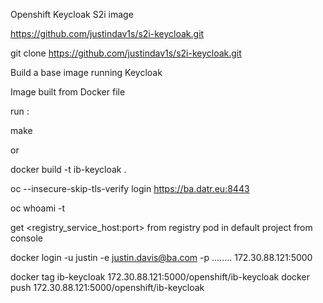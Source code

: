 Openshift Keycloak S2i image

https://github.com/justindav1s/s2i-keycloak.git

git clone https://github.com/justindav1s/s2i-keycloak.git

Build a base image running Keycloak

Image built from Docker file

run :

make

or

docker build -t ib-keycloak .

oc --insecure-skip-tls-verify login https://ba.datr.eu:8443

oc whoami -t

get <registry_service_host:port> from registry pod in default project from console

docker login -u justin -e justin.davis@ba.com -p ........ 172.30.88.121:5000

docker tag ib-keycloak 172.30.88.121:5000/openshift/ib-keycloak
docker push 172.30.88.121:5000/openshift/ib-keycloak
